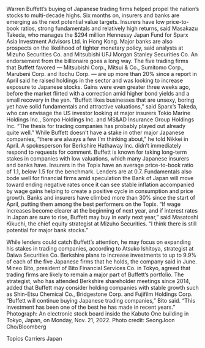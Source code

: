 Warren Buffett’s buying of Japanese trading firms helped propel the nation’s stocks to multi-decade highs. Six months on, insurers and banks are emerging as the next potential value targets.
Insurers have low price-to-book ratios, strong fundamentals and relatively high returns, said Masakazu Takeda, who manages the $294 million Hennessy Japan Fund for Sparx Asia Investment Advisors Ltd. in Hong Kong. Major banks are also prospects on the likelihood of tighter monetary policy, said analysts at Mizuho Securities Co. and Mitsubishi UFJ Morgan Stanley Securities Co.
An endorsement from the billionaire goes a long way. The five trading firms that Buffett favored — Mitsubishi Corp., Mitsui & Co., Sumitomo Corp., Marubeni Corp. and Itochu Corp. — are up more than 20% since a report in April said he raised holdings in the sector and was looking to increase exposure to Japanese stocks. Gains were even greater three weeks ago, before the market flirted with a correction amid higher bond yields and a small recovery in the yen.
“Buffett likes businesses that are unsexy, boring yet have solid fundamentals and attractive valuations,” said Sparx’s Takeda, who can envisage the US investor looking at major insurers Tokio Marine Holdings Inc., Sompo Holdings Inc. and MS&AD Insurance Group Holdings Inc. “The thesis for trading companies has probably played out already quite well.”
While Buffett doesn’t have a stake in other major Japanese companies, “there are always a few I’m thinking about,” he told Nikkei in April.
A spokesperson for Berkshire Hathaway Inc. didn’t immediately respond to requests for comment.
Buffett is known for taking long-term stakes in companies with low valuations, which many Japanese insurers and banks have. Insurers in the Topix have an average price-to-book ratio of 1.1, below 1.5 for the benchmark. Lenders are at 0.7.
Fundamentals also bode well for financial firms amid speculation the Bank of Japan will move toward ending negative rates once it can see stable inflation accompanied by wage gains helping to create a positive cycle in consumption and price growth. Banks and insurers have climbed more than 30% since the start of April, putting them among the best performers on the Topix.
“If wage increases become clearer at the beginning of next year, and if interest rates in Japan are sure to rise, Buffett may buy in early next year,” said Masatoshi Kikuchi, the chief equity strategist at Mizuho Securities. “I think there is still potential for major bank stocks.”

While lenders could catch Buffett’s attention, he may focus on expanding his stakes in trading companies, according to Atsuko Ishitoya, strategist at Daiwa Securities Co. Berkshire plans to increase investments to up to 9.9% of each of the five Japanese firms that he holds, the company said in June.
Mineo Bito, president of Bito Financial Services Co. in Tokyo, agreed that trading firms are likely to remain a major part of Buffett’s portfolio. The strategist, who has attended Berkshire shareholder meetings since 2014, added that Buffett may consider holding companies with stable growth such as Shin-Etsu Chemical Co., Bridgestone Corp. and Fujifilm Holdings Corp.
“Buffett will continue buying Japanese trading companies,” Bito said. “This investment has been one of the best he has made in recent years.”
Photograph: An electronic stock board inside the Kabuto One building in Tokyo, Japan, on Monday, Nov. 21, 2022. Photo credit: SeongJoon Cho/Bloomberg

Topics
Carriers
Japan
